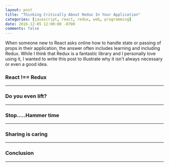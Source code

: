 ```yaml
---
layout: post
title: "Thinking Critically About Redux In Your Application"
categories: [javascript, react, redux, web, programming]
date: 2016-12-05 12:00:00 -0700
comments: false
---
```

When someone new to React asks online how to handle state or passing of props in 
their application, the answer often includes learning and including Redux. While I
think that Redux is a fantastic library and I personally love using it, I wanted to
write this post to illustrate why it isn't always necessary or even a good idea.

### React !== Redux
---

### Do you even lift?
---

### Stop.....Hammer time
---

### Sharing is caring
---

### Conclusion
---
